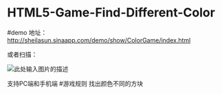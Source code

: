 # HTML5-Game-Find-Different-Color
#demo
地址：http://sheilasun.sinaapp.com/demo/show/ColorGame/index.html

或者扫描：

![此处输入图片的描述][1]


支持PC端和手机端
#游戏规则
找出颜色不同的方块

  [1]: http://image17-c.poco.cn/mypoco/myphoto/20150730/06/17823693920150730063213075_640.jpg?200x200_130
